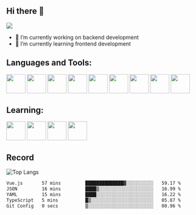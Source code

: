 ## Hi there 👋
![](https://pixel-profile.vercel.app/api/github-stats?username=JaylonGu&screen_effect=true&theme=monica)
- 🔭 I’m currently working on backend development
- 🌱 I’m currently learning frontend development

## Languages and Tools:
<code><img height="50" src="https://github.com/yurijserrano/Github-Profile-Readme-Logos/blob/master/programming%20languages/c.svg"></code>
<code><img height="50" src="https://github.com/yurijserrano/Github-Profile-Readme-Logos/blob/master/programming%20languages/c%2B%2B.svg"></code>
<code><img height="50" src="https://github.com/yurijserrano/Github-Profile-Readme-Logos/blob/master/programming%20languages/go.svg"></code>
<code><img height="50" src="https://github.com/yurijserrano/Github-Profile-Readme-Logos/blob/master/programming%20languages/python.svg"></code>
<code><img height="50" src="https://github.com/yurijserrano/Github-Profile-Readme-Logos/blob/master/programming%20languages/java.svg"></code>
<code><img height="50" src="https://github.com/yurijserrano/Github-Profile-Readme-Logos/blob/master/databases/mysql.svg"></code>
<code><img height="50" src="https://github.com/yurijserrano/Github-Profile-Readme-Logos/blob/master/databases/redis.svg"></code>
<code><img height="50" src="https://github.com/yurijserrano/Github-Profile-Readme-Logos/blob/master/cloud/docker.svg"></code>
<code><img height="50" src="https://github.com/yurijserrano/Github-Profile-Readme-Logos/blob/master/others/git.svg"></code>

## Learning:
<code><img height="50" src="https://github.com/yurijserrano/Github-Profile-Readme-Logos/blob/master/programming%20languages/rust.svg"></code>
<code><img height="50" src="https://github.com/yurijserrano/Github-Profile-Readme-Logos/blob/master/programming%20languages/javascript.svg"></code>
<code><img height="50" src="https://github.com/yurijserrano/Github-Profile-Readme-Logos/blob/master/programming%20languages/typescript.svg"></code>
<code><img height="50" src="https://github.com/yurijserrano/Github-Profile-Readme-Logos/blob/master/frameworks/react.svg"></code>

## Record
![Top Langs](https://github-readme-stats.vercel.app/api/top-langs/?username=JaylonGu)

<!--START_SECTION:waka-->

```txt
Vue.js       57 mins         ██████████████▓░░░░░░░░░░   59.17 %
JSON         16 mins         ████▒░░░░░░░░░░░░░░░░░░░░   16.99 %
YAML         15 mins         ████░░░░░░░░░░░░░░░░░░░░░   16.22 %
TypeScript   5 mins          █▒░░░░░░░░░░░░░░░░░░░░░░░   05.87 %
Git Config   0 secs          ▒░░░░░░░░░░░░░░░░░░░░░░░░   00.96 %
```

<!--END_SECTION:waka-->

<!--
- 👯 I’m looking to collaborate on ...
- 🤔 I’m looking for help with ...
- 💬 Ask me about ...
- 📫 How to reach me: ...
- ⚡ Fun fact: ...
-->
